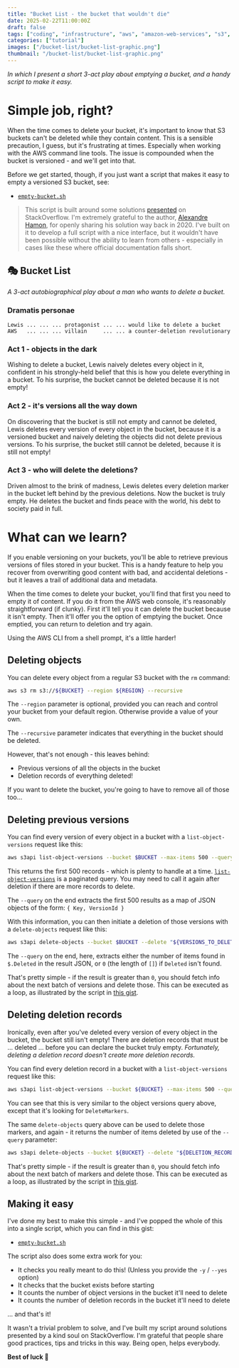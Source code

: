 ```yaml
---
title: "Bucket List - the bucket that wouldn't die"
date: 2025-02-22T11:00:00Z
draft: false
tags: ["coding", "infrastructure", "aws", "amazon-web-services", "s3", "bucket", "empty", "delete", "cli", "aws-cli", "script", "bash", "shell"]
categories: ["tutorial"]
images: ["/bucket-list/bucket-list-graphic.png"]
thumbnail: "/bucket-list/bucket-list-graphic.png"
---
```


_In which I present a short 3-act play about emptying a bucket, and a handy script to make it easy._

# Simple job, right?

When the time comes to delete your bucket, it's important to know that S3 buckets can't be deleted while they contain content. This is a sensible precaution, I guess, but it's frustrating at times. Especially when working with the AWS command line tools. The issue is compounded when the bucket is versioned - and we'll get into that.

Before we get started, though, if you just want a script that makes it easy to empty a versioned S3 bucket, see:

* [`empty-bucket.sh`](https://gist.github.com/instantiator/093b1727b1cf16e77dfa3218d1957610)

> This script is built around some solutions [presented](https://stackoverflow.com/a/61123579) on StackOverflow. I'm extremely grateful to the author, [Alexandre Hamon](https://stackoverflow.com/users/5174358/alexandre-hamon), for openly sharing his solution way back in 2020. I've built on it to develop a full script with a nice interface, but it wouldn't have been possible without the ability to learn from others - especially in cases like these where official documentation falls short.

## 🎭 Bucket List

_A 3-act autobiographical play about a man who wants to delete a bucket._

### Dramatis personae

```
Lewis ... ... ... protagonist ... ... would like to delete a bucket
AWS   ... ... ... villain     ... ... a counter-deletion revolutionary
```

### Act 1 - objects in the dark

Wishing to delete a bucket, Lewis naively deletes every object in it, confident in his strongly-held belief that this is how you delete everything in a bucket. To his surprise, the bucket cannot be deleted because it is not empty!

### Act 2 - it's versions all the way down

On discovering that the bucket is still not empty and cannot be deleted, Lewis deletes every version of every object in the bucket, because it is a versioned bucket and naively deleting the objects did not delete previous versions. To his surprise, the bucket still cannot be deleted, because it is still not empty!

### Act 3 - who will delete the deletions?

Driven almost to the brink of madness, Lewis deletes every deletion marker in the bucket left behind by the previous deletions. Now the bucket is truly empty. He deletes the bucket and finds peace with the world, his debt to society paid in full.

# What can we learn?

If you enable versioning on your buckets, you'll be able to retrieve previous versions of files stored in your bucket. This is a handy feature to help you recover from overwriting good content with bad, and accidental deletions - but it leaves a trail of additional data and metadata.

When the time comes to delete your bucket, you'll find that first you need to empty it of content. If you do it from the AWS web console, it's reasonably straightforward (if clunky). First it'll tell you it can delete the bucket because it isn't empty. Then it'll offer you the option of emptying the bucket. Once emptied, you can return to deletion and try again.

Using the AWS CLI from a shell prompt, it's a little harder!

## Deleting objects

You can delete every object from a regular S3 bucket with the `rm` command:

```bash
aws s3 rm s3://${BUCKET} --region ${REGION} --recursive
```

The `--region` parameter is optional, provided you can reach and control your bucket from your default region. Otherwise provide a value of your own.

The `--recursive` parameter indicates that everything in the bucket should be deleted.

However, that's not enough - this leaves behind:

* Previous versions of all the objects in the bucket
* Deletion records of everything deleted!

If you want to delete the bucket, you're going to have to remove all of those too...

## Deleting previous versions

You can find every version of every object in a bucket with a `list-object-versions` request like this:

```bash
aws s3api list-object-versions --bucket $BUCKET --max-items 500 --query='{Objects: Versions[0:500].{Key:Key,VersionId:VersionId}}'
```

This returns the first 500 records - which is plenty to handle at a time. [`list-object-versions`](https://docs.aws.amazon.com/cli/latest/reference/s3api/list-object-versions.html) is a paginated query. You may need to call it again after deletion if there are more records to delete.

The `--query` on the end extracts the first 500 results as a map of JSON objects of the form: `{ Key, VersionId }`

With this information, you can then initiate a deletion of those versions with a `delete-objects` request like this:

```bash
aws s3api delete-objects --bucket $BUCKET --delete "${VERSIONS_TO_DELETE}" --query 'length(Deleted[*] || `[]` )'
```

The `--query` on the end, here, extracts either the number of items found in `$.Deleted` in the result JSON, or `0` (the length of `[]`) if `Deleted` isn't found.

That's pretty simple - if the result is greater than `0`, you should fetch info about the next batch of versions and delete those. This can be executed as a loop, as illustrated by the script in [this gist](https://gist.github.com/instantiator/093b1727b1cf16e77dfa3218d1957610).

## Deleting deletion records

Ironically, even after you've deleted every version of every object in the bucket, the bucket still isn't empty! There are deletion records that must be ... deleted ... before you can declare the bucket truly empty. _Fortunately, deleting a deletion record doesn't create more deletion records._

You can find every deletion record in a bucket with a `list-object-versions` request like this:

```bash
aws s3api list-object-versions --bucket ${BUCKET} --max-items 500 --query='{Objects: DeleteMarkers[0:500].{Key:Key,VersionId:VersionId}}'
```

You can see that this is very similar to the object versions query above, except that it's looking for `DeleteMarkers`.

The same `delete-objects` query above can be used to delete those markers, and again - it returns the number of items deleted by use of the `--query` parameter:

```bash
aws s3api delete-objects --bucket ${BUCKET} --delete "${DELETION_RECORDS_TO_DELETE}" --query 'length(Deleted[*] || `[]` )'
```

That's pretty simple - if the result is greater than `0`, you should fetch info about the next batch of markers and delete those. This can be executed as a loop, as illustrated by the script in [this gist](https://gist.github.com/instantiator/093b1727b1cf16e77dfa3218d1957610).

## Making it easy

I've done my best to make this simple - and I've popped the whole of this into a single script, which you can find in this gist:

* [`empty-bucket.sh`](https://gist.github.com/instantiator/093b1727b1cf16e77dfa3218d1957610)

The script also does some extra work for you:

* It checks you really meant to do this! (Unless you provide the `-y` / `--yes` option)
* It checks that the bucket exists before starting
* It counts the number of object versions in the bucket it'll need to delete
* It counts the number of deletion records in the bucket it'll need to delete

... and that's it!

It wasn't a trivial problem to solve, and I've built my script around solutions presented by a kind soul on StackOverflow. I'm grateful that people share good practices, tips and tricks in this way. Being open, helps everybody.

**Best of luck 👋**